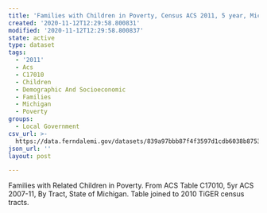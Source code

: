 ```yaml
---
title: 'Families with Children in Poverty, Census ACS 2011, 5 year, Michigan'
created: '2020-11-12T12:29:58.800831'
modified: '2020-11-12T12:29:58.800837'
state: active
type: dataset
tags:
  - '2011'
  - Acs
  - C17010
  - Children
  - Demographic And Socioeconomic
  - Families
  - Michigan
  - Poverty
groups:
  - Local Government
csv_url: >-
  https://data.ferndalemi.gov/datasets/839a97bbb87f4f3597d1cdb6038b8753_0.csv?outSR=%7B%22latestWkid%22%3A2898%2C%22wkid%22%3A2898%7D
json_url: ''
layout: post

---
```

Families with Related Children in Poverty. From ACS Table C17010, 5yr ACS 2007-11, By Tract, State of Michigan. Table joined to 2010 TiGER census tracts.

